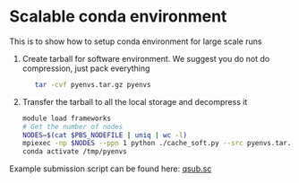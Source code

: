 # Scalable conda environment
This is to show how to setup conda environment for large scale runs

1. Create tarball for software environment. We suggest you do not do compression, just pack everything 

   ```bash
      tar -cvf pyenvs.tar.gz pyenvs
   ```

2. Transfer the tarball to all the local storage and decompress it

   ```bash
   module load frameworks
   # Get the number of nodes
   NODES=$(cat $PBS_NODEFILE | uniq | wc -l) 
   mpiexec -np $NODES --ppn 1 python ./cache_soft.py --src pyenvs.tar.gz --dst /tmp/pyenvs.tar.gz --d
   conda activate /tmp/pyenvs
   ```

Example submission script can be found here: [qsub.sc](./qsub.sc)

